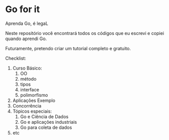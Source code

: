 # Go for it

Aprenda Go, é legaL

Neste repositório você encontrará todos os códigos que eu escrevi e copiei quando aprendi Go.

Futuramente, pretendo criar um tutorial completo e gratuito.

Checklist:

1. Curso Básico:
   1. OO
   2. método
   3. tipos
   4. interface
   5. polimorfismo
2. Aplicações Exemplo
3. Concorrência
4. Tópicos especiais:
   1. Go e Ciência de Dados
   2. Go e aplicações industriais
   3. Go para coleta de dados
5. etc
